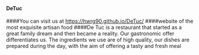 #### DeTuc
####You can visit us at https://hwrg90.github.io/DeTuc/
####website of the most exquisite artisan food
####De Tuc is a restaurant that started as a great family dream and then became a reality. Our gastronomic offer differentiates us. The ingredients we use are of high quality, our dishes are prepared during the day, with the aim of offering a tasty and fresh meal
